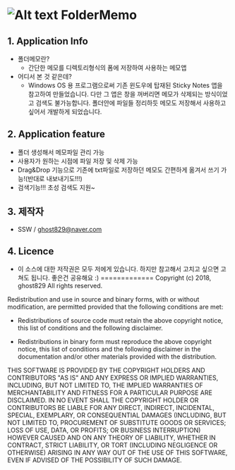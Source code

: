 
# ![Alt text](/tmpImg/stick-note_32x.ico) FolderMemo
## 1. Application Info
  * 폴더메모란?
    * 간단한 메모를 디렉토리형식의 폼에 저장하여 사용하는 메모앱
  * 어디서 본 것 같은데?
    * Windows OS 용 프로그램으로써 기존 윈도우에 탑재된 Sticky Notes 앱을 참고하여 만들었습니다. 다만 그 앱은 창을 꺼버리면 메모가 삭제되는 방식이었고 검색도 불가능합니다. 폴더안에 파일들 정리하듯 메모도 저장해서 사용하고 싶어서 개발하게 되었습니다.
## 2. Application feature
  * 폴더 생성해서 메모파일 관리 가능
  * 사용자가 원하는 시점에 파일 저장 및 삭제 가능
  * Drag&Drop 기능으로 기존에 txt파일로 저장하던 메모도 간편하게 옮겨서 쓰기 가능!(반대로 내보내기도!!!)
  * 검색기능!!! 초성 검색도 지원~
## 3. 제작자
  * SSW / ghost829@naver.com
## 4. Licence
  * 이 소스에 대한 저작권은 모두 저에게 있습니다. 하지만 참고해서 고치고 싶으면 고쳐도 됩니다. 좋은건 공유해요 :)
=============
  Copyright (c) 2018, ghost829
  All rights reserved.

 Redistribution and use in source and binary forms, with or without
 modification, are permitted provided that the following conditions are met:

 * Redistributions of source code must retain the above copyright notice, this
   list of conditions and the following disclaimer.

 * Redistributions in binary form must reproduce the above copyright notice,
   this list of conditions and the following disclaimer in the documentation
   and/or other materials provided with the distribution.

 THIS SOFTWARE IS PROVIDED BY THE COPYRIGHT HOLDERS AND CONTRIBUTORS "AS IS"
 AND ANY EXPRESS OR IMPLIED WARRANTIES, INCLUDING, BUT NOT LIMITED TO, THE
 IMPLIED WARRANTIES OF MERCHANTABILITY AND FITNESS FOR A PARTICULAR PURPOSE ARE
 DISCLAIMED. IN NO EVENT SHALL THE COPYRIGHT HOLDER OR CONTRIBUTORS BE LIABLE
 FOR ANY DIRECT, INDIRECT, INCIDENTAL, SPECIAL, EXEMPLARY, OR CONSEQUENTIAL
 DAMAGES (INCLUDING, BUT NOT LIMITED TO, PROCUREMENT OF SUBSTITUTE GOODS OR
 SERVICES; LOSS OF USE, DATA, OR PROFITS; OR BUSINESS INTERRUPTION) HOWEVER
 CAUSED AND ON ANY THEORY OF LIABILITY, WHETHER IN CONTRACT, STRICT LIABILITY,
 OR TORT (INCLUDING NEGLIGENCE OR OTHERWISE) ARISING IN ANY WAY OUT OF THE USE
 OF THIS SOFTWARE, EVEN IF ADVISED OF THE POSSIBILITY OF SUCH DAMAGE.
